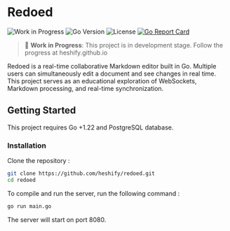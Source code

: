 # Redoed

![Work in Progress](https://img.shields.io/badge/status-WIP-orange) ![Go Version](https://img.shields.io/badge/Go-1.24-blue) ![License](https://img.shields.io/badge/License-MIT-green) [![Go Report Card](https://goreportcard.com/badge/github.com/heshify/redoed)](https://goreportcard.com/report/github.com/heshify/redoed)

> 🚧 **Work in Progress**: This project is in development stage. Follow the progress at heshify.github.io

Redoed is a real-time collaborative Markdown editor built in Go. Multiple users can simultaneously edit a document and see changes in real time. This project serves as an educational exploration of WebSockets, Markdown processing, and real-time synchronization.

## Getting Started

This project requires Go +1.22 and PostgreSQL database.

### Installation

Clone the repository :

```sh
git clone https://github.com/heshify/redoed.git
cd redoed
```

To compile and run the server, run the following command :

```sh
go run main.go
```

The server will start on port 8080.
